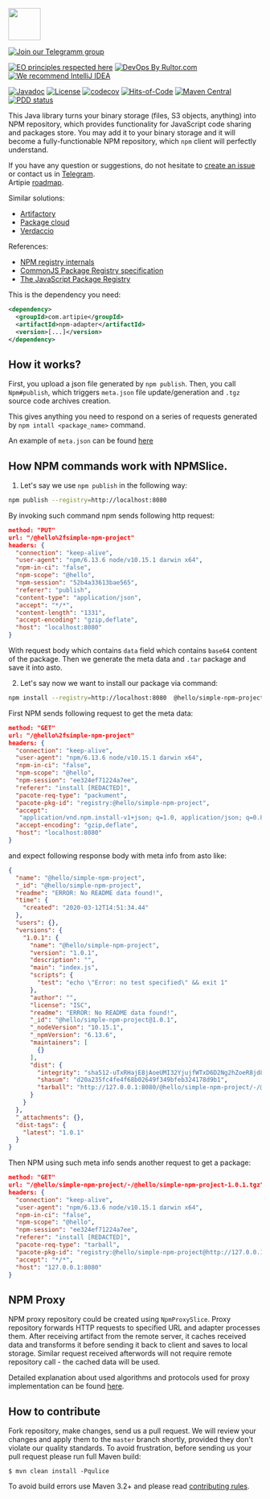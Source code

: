 <a href="http://artipie.com"><img src="https://www.artipie.com/logo.svg" width="64px" height="64px"/></a>

[![Join our Telegramm group](https://img.shields.io/badge/Join%20us-Telegram-blue?&logo=telegram&?link=http://right&link=http://t.me/artipie)](http://t.me/artipie)

[![EO principles respected here](https://www.elegantobjects.org/badge.svg)](https://www.elegantobjects.org)
[![DevOps By Rultor.com](http://www.rultor.com/b/artipie/npm-adapter)](http://www.rultor.com/p/artipie/npm-adapter)
[![We recommend IntelliJ IDEA](https://www.elegantobjects.org/intellij-idea.svg)](https://www.jetbrains.com/idea/)

[![Javadoc](http://www.javadoc.io/badge/com.artipie/npm-adapter.svg)](http://www.javadoc.io/doc/com.artipie/npm-adapter)
[![License](https://img.shields.io/badge/license-MIT-green.svg)](https://github.com/artipie/artipie/blob/master/LICENSE.txt)
[![codecov](https://codecov.io/gh/artipie/artipie/branch/master/graph/badge.svg)](https://codecov.io/gh/artipie/npm-adapter)
[![Hits-of-Code](https://hitsofcode.com/github/artipie/npm-adapter)](https://hitsofcode.com/view/github/artipie/npm-adapter)
[![Maven Central](https://img.shields.io/maven-central/v/com.artipie/npm-adapter.svg)](https://maven-badges.herokuapp.com/maven-central/com.artipie/npm-adapter)
[![PDD status](http://www.0pdd.com/svg?name=artipie/npm-adapter)](http://www.0pdd.com/p?name=artipie/npm-adapter)

This Java library turns your binary storage (files, S3 objects, anything) into NPM repository,
which provides functionality for JavaScript code sharing and packages store. You may add it to your 
binary storage and it will become a fully-functionable NPM repository, which `npm` client will 
perfectly understand.

If you have any question or suggestions, do not hesitate to [create an issue](https://github.com/artipie/artipie/issues/new) or contact us in
[Telegram](https://t.me/artipie).  
Artipie [roadmap](https://github.com/orgs/artipie/projects/3).

Similar solutions:

   * [Artifactory](https://www.jfrog.com/confluence/display/RTF/npm+Registry)
   * [Package cloud](https://packagecloud.io/docs#node_npm)
   * [Verdaccio](https://github.com/verdaccio/verdaccio)

References:

   * [NPM registry internals](https://blog.packagecloud.io/eng/2018/01/24/npm-registry-internals/)
   * [CommonJS Package Registry specification](http://wiki.commonjs.org/wiki/Packages/Registry)
   * [The JavaScript Package Registry](https://docs.npmjs.com/misc/registry)

This is the dependency you need:

```xml
<dependency>
  <groupId>com.artipie</groupId>
  <artifactId>npm-adapter</artifactId>
  <version>[...]</version>
</dependency>
```

## How it works?

First, you upload a json file generated by `npm publish`. Then,
you call `Npm#publish`, which triggers `meta.json` file update/generation and `.tgz` source code archives creation.

This gives anything you need to respond on a series of requests generated by `npm intall <package_name>` command.

An example of `meta.json` can be found [here](https://registry.npmjs.org/axios)

## How NPM commands work with NPMSlice.

1. Let's say we use `npm publish` in the following way:

```bash
npm publish --registry=http://localhost:8080
```

By invoking such command npm sends following http request:

```json
method: "PUT"
url: "/@hello%2fsimple-npm-project"
headers: { 
  "connection": "keep-alive",
  "user-agent": "npm/6.13.6 node/v10.15.1 darwin x64",
  "npm-in-ci": "false",
  "npm-scope": "@hello",
  "npm-session": "52b4a33613bae565",
  "referer": "publish",
  "content-type": "application/json",
  "accept": "*/*",
  "content-length": "1331",
  "accept-encoding": "gzip,deflate",
  "host": "localhost:8080"
} 
```

With request body which contains `data` field which contains `base64` content of the package. 
Then we generate the meta data and `.tar` package and save it into asto.

2. Let's say now we want to install our package via command:

```bash
npm install --registry=http://localhost:8080  @hello/simple-npm-project
```

First NPM sends following request to get the meta data:

```json
method: "GET"
url: "/@hello%2fsimple-npm-project"
headers: { 
  "connection": "keep-alive",
  "user-agent": "npm/6.13.6 node/v10.15.1 darwin x64",
  "npm-in-ci": "false",
  "npm-scope": "@hello",
  "npm-session": "ee324ef71224a7ee",
  "referer": "install [REDACTED]",
  "pacote-req-type": "packument",
  "pacote-pkg-id": "registry:@hello/simple-npm-project",
  "accept":
   "application/vnd.npm.install-v1+json; q=1.0, application/json; q=0.8, */*",
  "accept-encoding": "gzip,deflate",
  "host": "localhost:8080"
} 
```

and expect following response body with meta info from asto like:

```json
{
  "name": "@hello/simple-npm-project",
  "_id": "@hello/simple-npm-project",
  "readme": "ERROR: No README data found!",
  "time": {
    "created": "2020-03-12T14:51:34.44"
  },
  "users": {},
  "versions": {
    "1.0.1": {
      "name": "@hello/simple-npm-project",
      "version": "1.0.1",
      "description": "",
      "main": "index.js",
      "scripts": {
        "test": "echo \"Error: no test specified\" && exit 1"
      },
      "author": "",
      "license": "ISC",
      "readme": "ERROR: No README data found!",
      "_id": "@hello/simple-npm-project@1.0.1",
      "_nodeVersion": "10.15.1",
      "_npmVersion": "6.13.6",
      "maintainers": [
        {}
      ],
      "dist": {
        "integrity": "sha512-uTxRHajE8jAoeUMI32YjujfWTxD6D2Ng2hZoeR8jd8Wvx+3cJsda8mh64Cq4pFYvl65Za8OkzLAo2/vU/ibq9A==",
        "shasum": "d20a235fc4fe4f68b02649f349bfeb324178d9b1",
        "tarball": "http://127.0.0.1:8080/@hello/simple-npm-project/-/@hello/simple-npm-project-1.0.1.tgz"
      }
    }
  },
  "_attachments": {},
  "dist-tags": {
    "latest": "1.0.1"
  }
}
```

Then NPM using such meta info sends another request to get a package:

```json
method: "GET"
url: "/@hello/simple-npm-project/-/@hello/simple-npm-project-1.0.1.tgz"
headers: {
  "connection": "keep-alive",
  "user-agent": "npm/6.13.6 node/v10.15.1 darwin x64",
  "npm-in-ci": "false",
  "npm-scope": "@hello",
  "npm-session": "ee324ef71224a7ee",
  "referer": "install [REDACTED]",
  "pacote-req-type": "tarball",
  "pacote-pkg-id": "registry:@hello/simple-npm-project@http://127.0.0.1:8080/@hello/simple-npm-project/-/@hello/simple-npm-project-1.0.1.tgz",
  "accept": "*/*",
  "host": "127.0.0.1:8080" 
}
```

## NPM Proxy

NPM proxy repository could be created using `NpmProxySlice`. 
Proxy repository forwards HTTP requests to specified URL and adapter processes them. 
After receiving artifact from the remote server,
it caches received data and transforms it before sending it back to client 
and saves to local storage. 
Similar request received afterwords will not require remote repository call - 
the cached data will be used.

Detailed explanation about used algorithms and protocols used for proxy implementation
can be found [here](PROXY_IMPLEMENTATION.md). 

## How to contribute

Fork repository, make changes, send us a pull request. We will review
your changes and apply them to the `master` branch shortly, provided
they don't violate our quality standards. To avoid frustration, before
sending us your pull request please run full Maven build:

```
$ mvn clean install -Pqulice
```

To avoid build errors use Maven 3.2+ and please read [contributing rules](https://github.com/artipie/artipie/blob/master/CONTRIBUTING.md).
